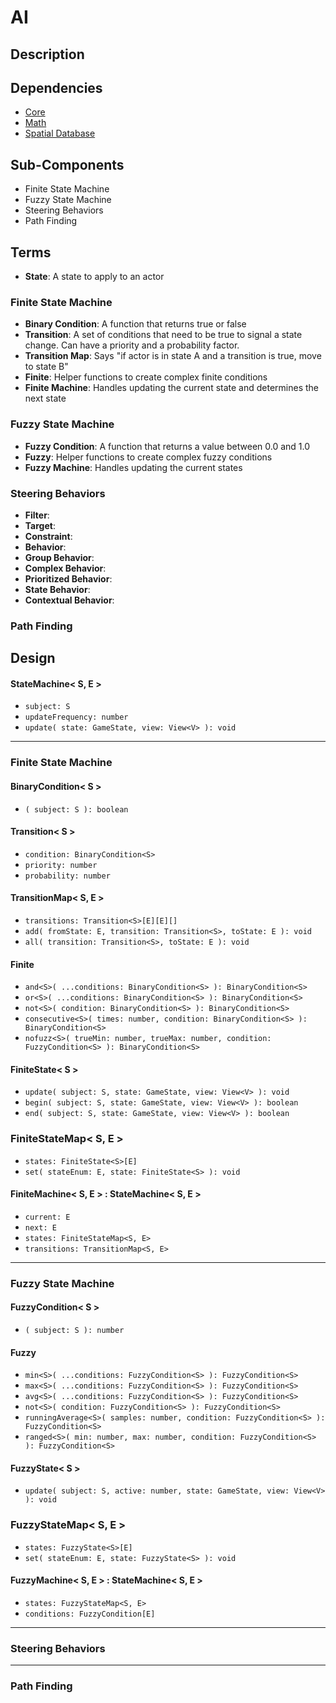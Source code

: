 # AI

## Description

## Dependencies

- [Core](Core.md)
- [Math](Math.md)
- [Spatial Database](SpatialDatabase.md)

## Sub-Components

- Finite State Machine
- Fuzzy State Machine
- Steering Behaviors
- Path Finding

## Terms

- **State**: A state to apply to an actor

### Finite State Machine
- **Binary Condition**: A function that returns true or false
- **Transition**: A set of conditions that need to be true to signal a state change. Can have a priority and a probability factor.
- **Transition Map**: Says "if actor is in state A and a transition is true, move to state B"
- **Finite**: Helper functions to create complex finite conditions
- **Finite Machine**: Handles updating the current state and determines the next state

### Fuzzy State Machine
- **Fuzzy Condition**: A function that returns a value between 0.0 and 1.0
- **Fuzzy**: Helper functions to create complex fuzzy conditions
- **Fuzzy Machine**: Handles updating the current states

### Steering Behaviors
- **Filter**:
- **Target**:
- **Constraint**:
- **Behavior**:
- **Group Behavior**:
- **Complex Behavior**:
- **Prioritized Behavior**:
- **State Behavior**:
- **Contextual Behavior**:

### Path Finding

## Design

#### StateMachine< S, E >
- `subject: S`
- `updateFrequency: number`
- `update( state: GameState, view: View<V> ): void`

---
### Finite State Machine

#### BinaryCondition< S >
- `( subject: S ): boolean`

#### Transition< S >
- `condition: BinaryCondition<S>`
- `priority: number`
- `probability: number`

#### TransitionMap< S, E >
- `transitions: Transition<S>[E][E][]`
- `add( fromState: E, transition: Transition<S>, toState: E ): void`
- `all( transition: Transition<S>, toState: E ): void`

#### Finite
- `and<S>( ...conditions: BinaryCondition<S> ): BinaryCondition<S>`
- `or<S>( ...conditions: BinaryCondition<S> ): BinaryCondition<S>`
- `not<S>( condition: BinaryCondition<S> ): BinaryCondition<S>`
- `consecutive<S>( times: number, condition: BinaryCondition<S> ): BinaryCondition<S>`
- `nofuzz<S>( trueMin: number, trueMax: number, condition: FuzzyCondition<S> ): BinaryCondition<S>`

#### FiniteState< S >
- `update( subject: S, state: GameState, view: View<V> ): void`
- `begin( subject: S, state: GameState, view: View<V> ): boolean`
- `end( subject: S, state: GameState, view: View<V> ): boolean`

### FiniteStateMap< S, E >
- `states: FiniteState<S>[E]`
- `set( stateEnum: E, state: FiniteState<S> ): void`

#### FiniteMachine< S, E > : StateMachine< S, E >
- `current: E`
- `next: E`
- `states: FiniteStateMap<S, E>`
- `transitions: TransitionMap<S, E>`

---
### Fuzzy State Machine

#### FuzzyCondition< S >
- `( subject: S ): number`

#### Fuzzy
- `min<S>( ...conditions: FuzzyCondition<S> ): FuzzyCondition<S>`
- `max<S>( ...conditions: FuzzyCondition<S> ): FuzzyCondition<S>`
- `avg<S>( ...conditions: FuzzyCondition<S> ): FuzzyCondition<S>`
- `not<S>( condition: FuzzyCondition<S> ): FuzzyCondition<S>`
- `runningAverage<S>( samples: number, condition: FuzzyCondition<S> ): FuzzyCondition<S>`
- `ranged<S>( min: number, max: number, condition: FuzzyCondition<S> ): FuzzyCondition<S>`

#### FuzzyState< S >
- `update( subject: S, active: number, state: GameState, view: View<V> ): void`

### FuzzyStateMap< S, E >
- `states: FuzzyState<S>[E]`
- `set( stateEnum: E, state: FuzzyState<S> ): void`

#### FuzzyMachine< S, E > : StateMachine< S, E >
- `states: FuzzyStateMap<S, E>`
- `conditions: FuzzyCondition[E]`

---
### Steering Behaviors

---
### Path Finding

